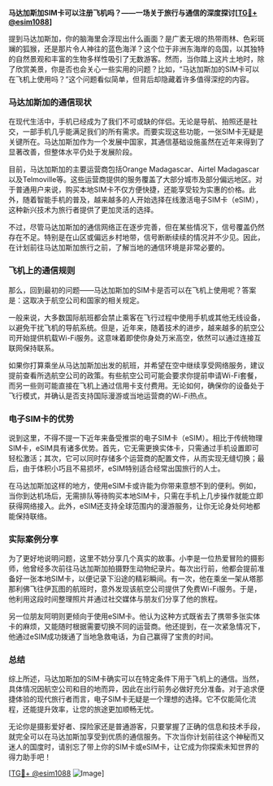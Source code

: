 **马达加斯加SIM卡可以注册飞机吗？——一场关于旅行与通信的深度探讨[[TG💪+ @esim1088](https://t.me/s/esim1088)]**

提到马达加斯加，你的脑海里会浮现出什么画面？是广袤无垠的热带雨林、色彩斑斓的狐猴，还是那片令人神往的蓝色海洋？这个位于非洲东海岸的岛国，以其独特的自然景观和丰富的生物多样性吸引了无数游客。然而，当你踏上这片土地时，除了欣赏美景，你是否也会关心一些实用的问题？比如，“马达加斯加的SIM卡可以在飞机上使用吗？”这个问题看似简单，但背后却隐藏着许多值得深挖的内容。

### 马达加斯加的通信现状

在现代生活中，手机已经成为了我们不可或缺的伴侣。无论是导航、拍照还是社交，一部手机几乎能满足我们的所有需求。而要实现这些功能，一张SIM卡无疑是关键所在。马达加斯加作为一个发展中国家，其通信基础设施虽然在近年来得到了显著改善，但整体水平仍处于发展阶段。

目前，马达加斯加的主要运营商包括Orange Madagascar、Airtel Madagascar以及Telmoville等。这些运营商提供的服务覆盖了大部分城市及部分偏远地区。对于普通用户来说，购买本地SIM卡不仅方便快捷，还能享受较为实惠的价格。此外，随着智能手机的普及，越来越多的人开始选择在线激活电子SIM卡（eSIM），这种新兴技术为旅行者提供了更加灵活的选择。

不过，尽管马达加斯加的通信网络正在逐步完善，但在某些情况下，信号覆盖仍然存在不足。特别是在山区或偏远乡村地带，信号断断续续的情况并不少见。因此，在计划前往马达加斯加旅行之前，了解当地的通信环境是非常必要的。

### 飞机上的通信规则

那么，回到最初的问题——马达加斯加的SIM卡是否可以在飞机上使用呢？答案是：这取决于航空公司和国家的相关规定。

一般来说，大多数国际航班都会禁止乘客在飞行过程中使用手机或其他无线设备，以避免干扰飞机的导航系统。但是，近年来，随着技术的进步，越来越多的航空公司开始提供机载Wi-Fi服务。这意味着即使你身处万米高空，依然可以通过连接互联网保持联系。

如果你打算乘坐从马达加斯加出发的航班，并希望在空中继续享受网络服务，建议提前查看所选航空公司的政策。有些航空公司可能会要求你提前申请Wi-Fi套餐，而另一些则可能直接在飞机上通过信用卡支付费用。无论如何，确保你的设备处于飞行模式，并确认是否支持国际漫游或当地运营商的Wi-Fi热点。

### 电子SIM卡的优势

说到这里，不得不提一下近年来备受推崇的电子SIM卡（eSIM）。相比于传统物理SIM卡，eSIM具有诸多优势。首先，它无需更换实体卡，只需通过手机设置即可轻松激活；其次，它可以同时存储多个运营商的配置文件，从而实现无缝切换；最后，由于体积小巧且不易损坏，eSIM特别适合经常出国旅行的人士。

在马达加斯加这样的地方，使用eSIM卡或许能为你带来意想不到的便利。例如，当你到达机场后，无需排队等待购买本地SIM卡，只需在手机上几步操作就能立即获得网络接入。此外，eSIM还支持全球范围内的漫游服务，让你无论身处何地都能保持联络。

### 实际案例分享

为了更好地说明问题，这里不妨分享几个真实的故事。小李是一位热爱冒险的摄影师，他曾经多次前往马达加斯加拍摄野生动物纪录片。每次出行前，他都会提前准备好一张本地SIM卡，以便记录下沿途的精彩瞬间。有一次，他在乘坐一架从塔那那利佛飞往伊瓦图的航班时，意外发现该航空公司提供了免费Wi-Fi服务。于是，他利用这段时间整理照片并通过社交媒体与朋友们分享了他的旅程。

另一位朋友阿明则更倾向于使用eSIM卡。他认为这种方式既省去了携带多张实体卡的麻烦，又能随时根据需要切换不同的运营商。他还提到，在一次紧急情况下，他通过eSIM成功拨通了当地急救电话，为自己赢得了宝贵的时间。

### 总结

综上所述，马达加斯加的SIM卡确实可以在特定条件下用于飞机上的通信。当然，具体情况因航空公司和目的地而异，因此在出行前务必做好充分准备。对于追求便捷体验的现代旅行者而言，电子SIM卡无疑是一个理想的选择。它不仅能简化流程，还能提升效率，让您的旅途更加顺畅无忧。

无论你是摄影爱好者、探险家还是普通游客，只要掌握了正确的信息和技术手段，就完全可以在马达加斯加享受到优质的通信服务。下次当你计划前往这个神秘而又迷人的国度时，请别忘了带上你的SIM卡或eSIM卡，让它成为你探索未知世界的得力助手吧！

[[TG💪+ @esim1088](https://t.me/s/esim1088) ![Image](https://i.postimg.cc/4NQfJmqS/Snipaste-2025-05-13-00-14-12.png)]